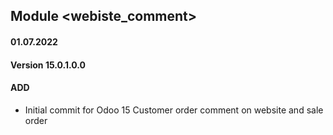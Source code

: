 ## Module <webiste_comment>

#### 01.07.2022
#### Version 15.0.1.0.0
#### ADD
- Initial commit for Odoo 15 Customer order comment on website and sale order


